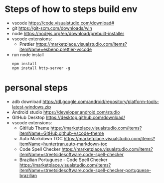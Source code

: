 
# Steps of how to steps build env

 - vscode https://code.visualstudio.com/download#
 - git https://git-scm.com/downloads/win
 - node https://nodejs.org/en/download/prebuilt-installer
 - vscode extensions:
    - Prettier https://marketplace.visualstudio.com/items?itemName=esbenp.prettier-vscode
 - run node install
    ```
    npm install
    npm install http-server -g
    ```

# personal steps

 - adb download https://dl.google.com/android/repository/platform-tools-latest-windows.zip
 - Android studio https://developer.android.com/studio
 - GitHub Desktop https://desktop.github.com/download/
 - vscode extensions:
    - GitHub Theme https://marketplace.visualstudio.com/items?itemName=GitHub.github-vscode-theme
    - Auto Markdown TOC https://marketplace.visualstudio.com/items?itemName=huntertran.auto-markdown-toc
    - Code Spell Checker https://marketplace.visualstudio.com/items?itemName=streetsidesoftware.code-spell-checker
    - Brazilian Portuguese - Code Spell Checker https://marketplace.visualstudio.com/items?itemName=streetsidesoftware.code-spell-checker-portuguese-brazilian
 